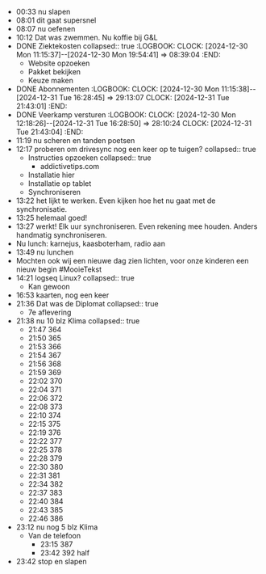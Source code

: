 - 00:33 nu slapen
- 08:01 dit gaat supersnel
- 08:07 nu oefenen
- 10:12 Dat was zwemmen. Nu koffie bij G&L
- DONE Ziektekosten
  collapsed:: true
  :LOGBOOK:
  CLOCK: [2024-12-30 Mon 11:15:37]--[2024-12-30 Mon 19:54:41] =>  08:39:04
  :END:
	- Website opzoeken
	- Pakket bekijken
	- Keuze maken
- DONE Abonnementen
  :LOGBOOK:
  CLOCK: [2024-12-30 Mon 11:15:38]--[2024-12-31 Tue 16:28:45] =>  29:13:07
  CLOCK: [2024-12-31 Tue 21:43:01]
  :END:
- DONE Veerkamp versturen
  :LOGBOOK:
  CLOCK: [2024-12-30 Mon 12:18:26]--[2024-12-31 Tue 16:28:50] =>  28:10:24
  CLOCK: [2024-12-31 Tue 21:43:04]
  :END:
- 11:19 nu scheren en tanden poetsen
- 12:17 proberen om drivesync nog een keer op te tuigen?
  collapsed:: true
	- Instructies opzoeken
	  collapsed:: true
		- addictivetips.com
	- Installatie hier
	- Installatie op tablet
	- Synchroniseren
- 13:22 het lijkt te werken. Even kijken hoe het nu gaat met de synchronisatie.
- 13:25 helemaal goed!
- 13:27 werkt! Elk uur synchroniseren. Even rekening mee houden. Anders handmatig synchroniseren.
- Nu lunch: karnejus, kaasboterham, radio aan
- 13:49 nu lunchen
- Mochten ook wij een nieuwe dag zien lichten, voor onze kinderen een nieuw begin #MooieTekst
- 14:21 logseq Linux?
  collapsed:: true
	- Kan gewoon
- 16:53 kaarten, nog een keer
- 21:36 Dat was de Diplomat
  collapsed:: true
	- 7e aflevering
- 21:38 nu 10 blz Klima
  collapsed:: true
	- 21:47 364
	- 21:50 365
	- 21:53 366
	- 21:54 367
	- 21:56 368
	- 21:59 369
	- 22:02 370
	- 22:04 371
	- 22:06 372
	- 22:08 373
	- 22:10 374
	- 22:15 375
	- 22:19 376
	- 22:22 377
	- 22:25 378
	- 22:28 379
	- 22:30 380
	- 22:31 381
	- 22:34 382
	- 22:37 383
	- 22:40 384
	- 22:43 385
	- 22:46 386
- 23:12 nu nog 5 blz Klima
	- Van de telefoon
		- 23:15 387
		- 23:42 392 half
- 23:42 stop en slapen